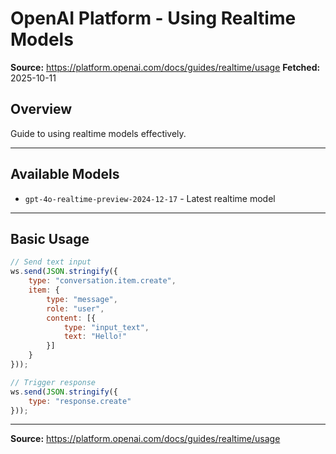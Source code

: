 # OpenAI Platform - Using Realtime Models

**Source:** https://platform.openai.com/docs/guides/realtime/usage
**Fetched:** 2025-10-11

## Overview

Guide to using realtime models effectively.

---

## Available Models

- `gpt-4o-realtime-preview-2024-12-17` - Latest realtime model

---

## Basic Usage

```javascript
// Send text input
ws.send(JSON.stringify({
    type: "conversation.item.create",
    item: {
        type: "message",
        role: "user",
        content: [{
            type: "input_text",
            text: "Hello!"
        }]
    }
}));

// Trigger response
ws.send(JSON.stringify({
    type: "response.create"
}));
```

---

**Source:** https://platform.openai.com/docs/guides/realtime/usage
